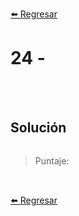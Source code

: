 [⬅️ Regresar](https://github.com/cosmoart/adventJS)

# 24 -


<br/>
<br/>

## Solución

```js
```

> Puntaje:

<br/>

[⬅️ Regresar](https://github.com/cosmoart/adventJS)